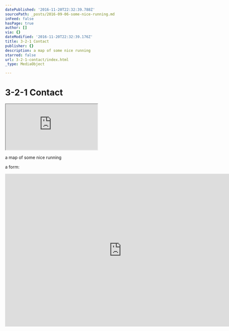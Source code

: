 ```yaml
---
datePublished: '2016-11-20T22:32:39.788Z'
sourcePath: _posts/2016-09-06-some-nice-running.md
inFeed: false
hasPage: true
author: []
via: {}
dateModified: '2016-11-20T22:32:39.176Z'
title: 3-2-1 Contact
publisher: {}
description: a map of some nice running
starred: false
url: 3-2-1-contact/index.html
_type: MediaObject

---
```

# 3-2-1 Contact

<iframe src="https://the-grid.github.io/ed-location/?latitude=20&amp;longitude=-35&amp;zoom=15&amp;address=Park%20Trl%2C%20San%20Francisco%2C%20California%2094129%2C%20United%20States" style=""></iframe>

a map of some nice running

a form:

<iframe src="https://cdn.embedly.com/widgets/media.html?src=https%3A%2F%2Fdocs.google.com%2Fforms%2Fd%2Fe%2F1FAIpQLSeQ05tjL0TmO4ZjTxtz3Vs4OW3XH-QQ-dnd4QbqtiJlJ7pUog%2Fviewform%3Fembedded%3Dtrue&amp;url=https%3A%2F%2Fdocs.google.com%2Fforms%2Fd%2Fe%2F1FAIpQLSeQ05tjL0TmO4ZjTxtz3Vs4OW3XH-QQ-dnd4QbqtiJlJ7pUog%2Fviewform%3Fff&amp;image=https%3A%2F%2Flh5.googleusercontent.com%2FWbyayJzo_6YdvsaKVJhJ93ap5de8Y5sKFySwDYIDGiG3vCnqNRjjnX3dOGL_dCmgg7o%3Dw1200-h630-p&amp;key=b7d04c9b404c499eba89ee7072e1c4f7&amp;type=text%2Fhtml&amp;schema=google" width="760" height="500" scrolling="no" frameborder="0" allowfullscreen="" style=""></iframe>